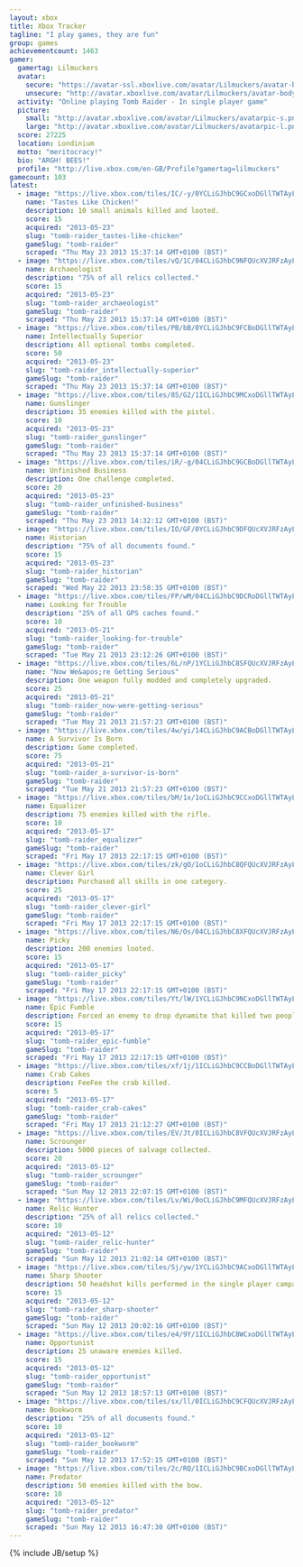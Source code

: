 ```yaml
---
layout: xbox
title: Xbox Tracker
tagline: "I play games, they are fun"
group: games
achievementcount: 1463
gamer: 
  gamertag: Lilmuckers
  avatar: 
    secure: "https://avatar-ssl.xboxlive.com/avatar/Lilmuckers/avatar-body.png"
    unsecure: "http://avatar.xboxlive.com/avatar/Lilmuckers/avatar-body.png"
  activity: "Online playing Tomb Raider - In single player game"
  picture: 
    small: "http://avatar.xboxlive.com/avatar/Lilmuckers/avatarpic-s.png"
    large: "http://avatar.xboxlive.com/avatar/Lilmuckers/avatarpic-l.png"
  score: 27225
  location: Londinium
  motto: "meritocracy!"
  bio: "ARGH! BEES!"
  profile: "http://live.xbox.com/en-GB/Profile?gamertag=lilmuckers"
gamecount: 103
latest: 
  - image: "https://live.xbox.com/tiles/IC/-y/0YCLiGJhbC9GCxoDGllTWTAyL2FjaC8wLzEyAAAAAOfn5-7dLzw=.jpg"
    name: "Tastes Like Chicken!"
    description: 10 small animals killed and looted.
    score: 15
    acquired: "2013-05-23"
    slug: "tomb-raider_tastes-like-chicken"
    gameSlug: "tomb-raider"
    scraped: "Thu May 23 2013 15:37:14 GMT+0100 (BST)"
  - image: "https://live.xbox.com/tiles/vQ/1C/04CLiGJhbC9NFQUcXVJRFzAyL2FjaC8wLzkAAAAA5+fn-G0Npg==.jpg"
    name: Archaeologist
    description: "75% of all relics collected."
    score: 15
    acquired: "2013-05-23"
    slug: "tomb-raider_archaeologist"
    gameSlug: "tomb-raider"
    scraped: "Thu May 23 2013 15:37:14 GMT+0100 (BST)"
  - image: "https://live.xbox.com/tiles/PB/bB/0YCLiGJhbC9FCBoDGllTWTAyL2FjaC8wLzIxAAAAAOfn5-7uFiA=.jpg"
    name: Intellectually Superior
    description: All optional tombs completed.
    score: 50
    acquired: "2013-05-23"
    slug: "tomb-raider_intellectually-superior"
    gameSlug: "tomb-raider"
    scraped: "Thu May 23 2013 15:37:14 GMT+0100 (BST)"
  - image: "https://live.xbox.com/tiles/8S/G2/1ICLiGJhbC9MCxoDGllTWTAyL2FjaC8wLzE4AAAAAOfn5-uZIe0=.jpg"
    name: Gunslinger
    description: 35 enemies killed with the pistol.
    score: 10
    acquired: "2013-05-23"
    slug: "tomb-raider_gunslinger"
    gameSlug: "tomb-raider"
    scraped: "Thu May 23 2013 15:37:14 GMT+0100 (BST)"
  - image: "https://live.xbox.com/tiles/iR/-g/04CLiGJhbC9GCBoDGllTWTAyL2FjaC8wLzIyAAAAAOfn5-zPH5U=.jpg"
    name: Unfinished Business
    description: One challenge completed.
    score: 20
    acquired: "2013-05-23"
    slug: "tomb-raider_unfinished-business"
    gameSlug: "tomb-raider"
    scraped: "Thu May 23 2013 14:32:12 GMT+0100 (BST)"
  - image: "https://live.xbox.com/tiles/IO/GF/0YCLiGJhbC9DFQUcXVJRFzAyL2FjaC8wLzcAAAAA5+fn-qrhOw==.jpg"
    name: Historian
    description: "75% of all documents found."
    score: 15
    acquired: "2013-05-23"
    slug: "tomb-raider_historian"
    gameSlug: "tomb-raider"
    scraped: "Wed May 22 2013 23:58:35 GMT+0100 (BST)"
  - image: "https://live.xbox.com/tiles/FP/wM/04CLiGJhbC9DCRoDGllTWTAyL2FjaC8wLzM3AAAAAOfn5-wj-Ag=.jpg"
    name: Looking for Trouble
    description: "25% of all GPS caches found."
    score: 10
    acquired: "2013-05-21"
    slug: "tomb-raider_looking-for-trouble"
    gameSlug: "tomb-raider"
    scraped: "Tue May 21 2013 23:12:26 GMT+0100 (BST)"
  - image: "https://live.xbox.com/tiles/6L/nP/1YCLiGJhbC8SFQUcXVJRFzAyL2FjaC8wL2YAAAAA5+fn+uC58w==.jpg"
    name: "Now We&apos;re Getting Serious"
    description: One weapon fully modded and completely upgraded.
    score: 25
    acquired: "2013-05-21"
    slug: "tomb-raider_now-were-getting-serious"
    gameSlug: "tomb-raider"
    scraped: "Tue May 21 2013 21:57:23 GMT+0100 (BST)"
  - image: "https://live.xbox.com/tiles/4w/yi/14CLiGJhbC9ACBoDGllTWTAyL2FjaC8wLzI0AAAAAOfn5-iNDP8=.jpg"
    name: A Survivor Is Born
    description: Game completed.
    score: 75
    acquired: "2013-05-21"
    slug: "tomb-raider_a-survivor-is-born"
    gameSlug: "tomb-raider"
    scraped: "Tue May 21 2013 21:57:23 GMT+0100 (BST)"
  - image: "https://live.xbox.com/tiles/bM/1x/1oCLiGJhbC9CCxoDGllTWTAyL2FjaC8wLzE2AAAAAOfn5-lezXA=.jpg"
    name: Equalizer
    description: 75 enemies killed with the rifle.
    score: 10
    acquired: "2013-05-17"
    slug: "tomb-raider_equalizer"
    gameSlug: "tomb-raider"
    scraped: "Fri May 17 2013 22:17:15 GMT+0100 (BST)"
  - image: "https://live.xbox.com/tiles/zk/gO/1oCLiGJhbC8QFQUcXVJRFzAyL2FjaC8wL2QAAAAA5+fn+SFI1Q==.jpg"
    name: Clever Girl
    description: Purchased all skills in one category.
    score: 25
    acquired: "2013-05-17"
    slug: "tomb-raider_clever-girl"
    gameSlug: "tomb-raider"
    scraped: "Fri May 17 2013 22:17:15 GMT+0100 (BST)"
  - image: "https://live.xbox.com/tiles/N6/Os/04CLiGJhbC8XFQUcXVJRFzAyL2FjaC8wL2MAAAAA5+fn-IOjLA==.jpg"
    name: Picky
    description: 200 enemies looted.
    score: 15
    acquired: "2013-05-17"
    slug: "tomb-raider_picky"
    gameSlug: "tomb-raider"
    scraped: "Fri May 17 2013 22:17:15 GMT+0100 (BST)"
  - image: "https://live.xbox.com/tiles/Yt/lW/1YCLiGJhbC9NCxoDGllTWTAyL2FjaC8wLzE5AAAAAOfn5-p52X4=.jpg"
    name: Epic Fumble
    description: Forced an enemy to drop dynamite that killed two people.
    score: 15
    acquired: "2013-05-17"
    slug: "tomb-raider_epic-fumble"
    gameSlug: "tomb-raider"
    scraped: "Fri May 17 2013 22:17:15 GMT+0100 (BST)"
  - image: "https://live.xbox.com/tiles/xf/1j/1ICLiGJhbC9CCBoDGllTWTAyL2FjaC8wLzI2AAAAAOfn5-tM-dk=.jpg"
    name: Crab Cakes
    description: FeeFee the crab killed.
    score: 5
    acquired: "2013-05-17"
    slug: "tomb-raider_crab-cakes"
    gameSlug: "tomb-raider"
    scraped: "Fri May 17 2013 21:12:27 GMT+0100 (BST)"
  - image: "https://live.xbox.com/tiles/EV/Jt/0ICLiGJhbC8VFQUcXVJRFzAyL2FjaC8wL2EAAAAA5+fn-0JSCg==.jpg"
    name: Scrounger
    description: 5000 pieces of salvage collected.
    score: 20
    acquired: "2013-05-12"
    slug: "tomb-raider_scrounger"
    gameSlug: "tomb-raider"
    scraped: "Sun May 12 2013 22:07:15 GMT+0100 (BST)"
  - image: "https://live.xbox.com/tiles/Lv/Wi/0oCLiGJhbC9MFQUcXVJRFzAyL2FjaC8wLzgAAAAA5+fn-Y31NQ==.jpg"
    name: Relic Hunter
    description: "25% of all relics collected."
    score: 10
    acquired: "2013-05-12"
    slug: "tomb-raider_relic-hunter"
    gameSlug: "tomb-raider"
    scraped: "Sun May 12 2013 21:02:14 GMT+0100 (BST)"
  - image: "https://live.xbox.com/tiles/Sj/yw/1YCLiGJhbC9ACxoDGllTWTAyL2FjaC8wLzE0AAAAAOfn5-qfPFY=.jpg"
    name: Sharp Shooter
    description: 50 headshot kills performed in the single player campaign.
    score: 15
    acquired: "2013-05-12"
    slug: "tomb-raider_sharp-shooter"
    gameSlug: "tomb-raider"
    scraped: "Sun May 12 2013 20:02:16 GMT+0100 (BST)"
  - image: "https://live.xbox.com/tiles/e4/9Y/1ICLiGJhbC8WCxoDGllTWTAyL2FjaC8wLzFiAAAAAOfn5-t3j2c=.jpg"
    name: Opportunist
    description: 25 unaware enemies killed.
    score: 15
    acquired: "2013-05-12"
    slug: "tomb-raider_opportunist"
    gameSlug: "tomb-raider"
    scraped: "Sun May 12 2013 18:57:13 GMT+0100 (BST)"
  - image: "https://live.xbox.com/tiles/sx/ll/0ICLiGJhbC9CFQUcXVJRFzAyL2FjaC8wLzYAAAAA5+fn-0oZqA==.jpg"
    name: Bookworm
    description: "25% of all documents found."
    score: 10
    acquired: "2013-05-12"
    slug: "tomb-raider_bookworm"
    gameSlug: "tomb-raider"
    scraped: "Sun May 12 2013 17:52:15 GMT+0100 (BST)"
  - image: "https://live.xbox.com/tiles/2c/RQ/1ICLiGJhbC9BCxoDGllTWTAyL2FjaC8wLzE1AAAAAOfn5-t-xMU=.jpg"
    name: Predator
    description: 50 enemies killed with the bow.
    score: 10
    acquired: "2013-05-12"
    slug: "tomb-raider_predator"
    gameSlug: "tomb-raider"
    scraped: "Sun May 12 2013 16:47:30 GMT+0100 (BST)"
---
```

{% include JB/setup %}

